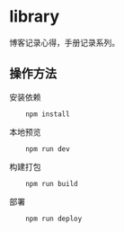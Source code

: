 # library
博客记录心得，手册记录系列。

## 操作方法
安装依赖
```node
    npm install
```

本地预览
```node
    npm run dev
```

构建打包
```node
    npm run build
```

部署
```node
    npm run deploy
```